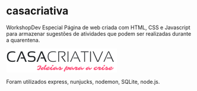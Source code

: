 # casacriativa
WorkshopDev Especial
Página de web criada com HTML, CSS e Javascript para armazenar sugestões de atividades que podem ser realizadas durante a quarentena.


![alt text](https://github.com/andrejustomoraes/casacriativa/blob/master/public/logo.png)


Foram utilizados express, nunjucks, nodemon, SQLite, node.js.



